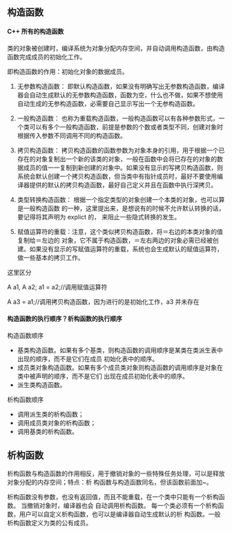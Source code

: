 ## 构造函数

#### C++ 所有的构造函数

类的对象被创建时，编译系统为对象分配内存空间，并⾃动调⽤构造函数，由构造函数完成成员的初始化⼯作。

即构造函数的作⽤：初始化对象的数据成员。

1. ⽆参数构造函数：  即默认构造函数，如果没有明确写出⽆参数构造函数，编译器会⾃动⽣成默认的⽆参数构造函数，函数为空，什么也不做，如果不想使⽤⾃动⽣成的⽆参构造函数，必需要自己显示写出⼀个⽆参构造函数。

2. ⼀般构造函数：  也称为重载构造函数，一般构造函数可以有各种参数形式，一个类可以有多个一般构造函数，前提是参数的个数或者类型不同，创建对象时根据传入参数不同调⽤不同的构造函数。

3. 拷⻉构造函数：  拷⻉构造函数的函数参数为对象本身的引⽤，⽤于根据⼀个已存在的对象复制出⼀个新的该类的对象，⼀般在函数中会将已存在的对象的数据成员的值⼀⼀复制到新创建的对象中。如果没有显示的写拷⻉构造函数，则系统会默认创建⼀个拷⻉构造函数，但当类中有指针成员时，最好不要使⽤编译器提供的默认的拷⻉构造函数，最好⾃⼰定义并且在函数中执行深拷贝。

4. 类型转换构造函数： 根据⼀个指定类型的对象创建⼀个本类的对象，也可以算是⼀般构造函数 的⼀种，这⾥提出来，是想说有的时候不允许默认转换的话，要记得将其声明为 explict 的，
来阻止⼀些隐式转换的发⽣。

5. 赋值运算符的重载：注意，这个类似拷⻉构造函数，将＝右边的本类对象的值复制给＝左边的 对象，它不属于构造函数，＝左右两边的对象必需已经被创建。如果没有显示的写赋值运算符的重载，系统也会生成默认的赋值运算符，做一些基本的拷贝工作。

这⾥区分

A a1, A a2; a1 = a2;//调⽤赋值运算符 

A a3 = a1;//调⽤拷⻉构造函数，因为进⾏的是初始化⼯作，a3 并未存在

#### 构造函数的执⾏顺序？析构函数的执⾏顺序

构造函数顺序
- 基类构造函数。如果有多个基类，则构造函数的调⽤顺序是某类在类派⽣表中出现的顺序，⽽不是它们在成员
初始化表中的顺序。
- 成员类对象构造函数。如果有多个成员类对象则构造函数的调⽤顺序是对象在类中被声明的顺序，⽽不是它们
出现在成员初始化表中的顺序。
- 派⽣类构造函数。

析构函数顺序
- 调⽤派⽣类的析构函数；
- 调⽤成员类对象的析构函数；
- 调⽤基类的析构函数。

## 析构函数
析构函数与构造函数的作⽤相反，⽤于撤销对象的⼀些特殊任务处理，可以是释放对象分配的内存空间；特点：析
构函数与构造函数同名，但该函数前⾯加~。

析构函数没有参数，也没有返回值，⽽且不能重载，在⼀个类中只能有⼀个析构函数。 当撤销对象时，编译器也会
⾃动调⽤析构函数。 每⼀个类必须有⼀个析构函数，⽤户可以⾃定义析构函数，也可以是编译器⾃动⽣成默认的析
构函数。⼀般析构函数定义为类的公有成员。
